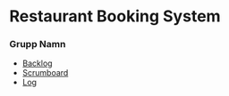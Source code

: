 # Restaurant Booking System
### Grupp Namn
- [Backlog](https://docs.google.com/document/d/1EZBGDtrbZuR_K5ewMDho8Pa6VvS_eJd-OJCdBPAZ80g/edit?usp=sharing)
- [Scrumboard](https://github.com/orgs/NTI-Gymnasiet-Nacka/projects/18/views/1)
- [Log](https://docs.google.com/document/d/1XPlrJ5NIkJkJ57tjzc7Ljyplbzt2iymgeg_IGwFqwjQ/edit?usp=sharing)
